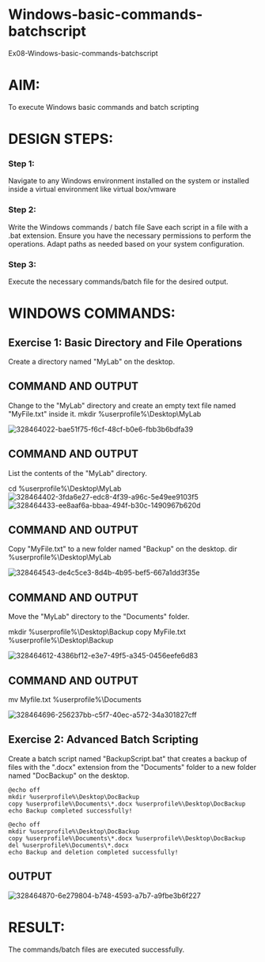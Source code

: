 # Windows-basic-commands-batchscript
Ex08-Windows-basic-commands-batchscript

# AIM:
To execute Windows basic commands and batch scripting

# DESIGN STEPS:

### Step 1:

Navigate to any Windows environment installed on the system or installed inside a virtual environment like virtual box/vmware 

### Step 2:

Write the Windows commands / batch file
Save each script in a file with a .bat extension.
Ensure you have the necessary permissions to perform the operations.
Adapt paths as needed based on your system configuration.
### Step 3:

Execute the necessary commands/batch file for the desired output. 




# WINDOWS COMMANDS:
## Exercise 1: Basic Directory and File Operations
Create a directory named "MyLab" on the desktop.


## COMMAND AND OUTPUT

Change to the "MyLab" directory and create an empty text file named "MyFile.txt" inside it.
mkdir %userprofile%\Desktop\MyLab

![328464022-bae51f75-f6cf-48cf-b0e6-fbb3b6bdfa39](https://github.com/yogaraj2/Windows-basic-commands-batchscript/assets/153482637/eb1f92ea-4f6b-4957-9f04-5636932a15a0)

## COMMAND AND OUTPUT

List the contents of the "MyLab" directory.

cd %userprofile%\Desktop\MyLab
![328464402-3fda6e27-edc8-4f39-a96c-5e49ee9103f5](https://github.com/yogaraj2/Windows-basic-commands-batchscript/assets/153482637/d8343d40-6ac1-4db0-8a20-7aa360e1091a)
![328464433-ee8aaf6a-bbaa-494f-b30c-1490967b620d](https://github.com/yogaraj2/Windows-basic-commands-batchscript/assets/153482637/89a87cbc-939d-49ef-850e-b2d8afdbea45)


## COMMAND AND OUTPUT

Copy "MyFile.txt" to a new folder named "Backup" on the desktop.
dir %userprofile%\Desktop\MyLab

![328464543-de4c5ce3-8d4b-4b95-bef5-667a1dd3f35e](https://github.com/yogaraj2/Windows-basic-commands-batchscript/assets/153482637/b79aff82-0e3c-4439-b269-7e2dcb5adf03)


## COMMAND AND OUTPUT

Move the "MyLab" directory to the "Documents" folder.

mkdir %userprofile%\Desktop\Backup copy MyFile.txt %userprofile%\Desktop\Backup

![328464612-4386bf12-e3e7-49f5-a345-0456eefe6d83](https://github.com/yogaraj2/Windows-basic-commands-batchscript/assets/153482637/edf5943b-b5a7-4c25-97c4-2e48e646a6ef)

## COMMAND AND OUTPUT

mv Myfile.txt %userprofile%\Documents

![328464696-256237bb-c5f7-40ec-a572-34a301827cff](https://github.com/yogaraj2/Windows-basic-commands-batchscript/assets/153482637/04bf23bf-e600-4b55-b4db-160625aa5f41)


## Exercise 2: Advanced Batch Scripting
Create a batch script named "BackupScript.bat" that creates a backup of files with the ".docx" extension from the "Documents" folder to a new folder named "DocBackup" on the desktop.


```
@echo off
mkdir %userprofile%\Desktop\DocBackup
copy %userprofile%\Documents\*.docx %userprofile%\Desktop\DocBackup
echo Backup completed successfully!
```
```
@echo off
mkdir %userprofile%\Desktop\DocBackup
copy %userprofile%\Documents\*.docx %userprofile%\Desktop\DocBackup
del %userprofile%\Documents\*.docx
echo Backup and deletion completed successfully!
```
## OUTPUT

![328464870-6e279804-b748-4593-a7b7-a9fbe3b6f227](https://github.com/yogaraj2/Windows-basic-commands-batchscript/assets/153482637/7aa20be9-12d5-45a7-9716-5dded0ecefab)




# RESULT:
The commands/batch files are executed successfully.

